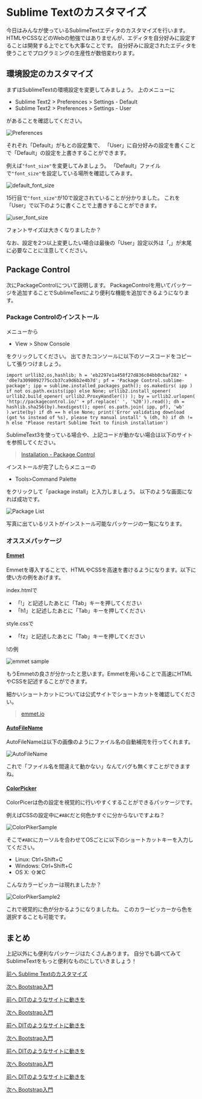 # Sublime Textのカスタマイズ
今日はみんなが使っているSublimeTextエディタのカスタマイズを行います。
HTMLやCSSなどのWebの勉強ではありませんが、エディタを自分好みに設定することは開発する上でとても大事なことです。
自分好みに設定されたエディタを使うことでプログラミングの生産性が数倍変わります。

## 環境設定のカスタマイズ
まずはSublimeTextの環境設定を変更してみましょう。
上のメニューに

- Sublime Text2 > Preferences > Settings - Default
- Sublime Text2 > Preferences > Settings - User

があることを確認してください。

![Preferences](./images/1.png)

それぞれ「Default」がもとの設定集で、
「User」に自分好みの設定を書くことで「Default」の設定を上書きすることができます。

例えば`"font_size"`を変更してみましょう。
「Default」ファイルで`"font_size"`を設定している場所を確認してみます。

![default_font_size](./images/2.png)

15行目で`"font_size"`が10で設定されていることが分かりました。
これを「User」で以下のように書くことで上書きすることができます。

![user_font_size](./images/3.png)

フォントサイズは大きくなりましたか？

なお、設定を2つ以上変更したい場合は最後の「User」設定以外は「,」が末尾に必要なことに注意してください。

## Package Control
次にPackageControlについて説明します。
PackageControlを用いてパッケージを追加することでSublimeTextにより便利な機能を追加できるようになります。

### Package Controlのインストール
メニューから
- View > Show Console

をクリックしてください。
出てきたコンソールに以下のソースコードをコピーして張りつけましょう。

```
import urllib2,os,hashlib; h = 'eb2297e1a458f27d836c04bb0cbaf282' + 'd0e7a3098092775ccb37ca9d6b2e4b7d'; pf = 'Package Control.sublime-package'; ipp = sublime.installed_packages_path(); os.makedirs( ipp ) if not os.path.exists(ipp) else None; urllib2.install_opener( urllib2.build_opener( urllib2.ProxyHandler()) ); by = urllib2.urlopen( 'http://packagecontrol.io/' + pf.replace(' ', '%20')).read(); dh = hashlib.sha256(by).hexdigest(); open( os.path.join( ipp, pf), 'wb' ).write(by) if dh == h else None; print('Error validating download (got %s instead of %s), please try manual install' % (dh, h) if dh != h else 'Please restart Sublime Text to finish installation')
```

SublimeText3を使っている場合や、上記コードが動かない場合は以下のサイトを参照してください。

> [Installation - Package Control](https://packagecontrol.io/installation#Simple)

インストールが完了したらメニューの
- Tools>Command Palette

をクリックして「package install」と入力しましょう。
以下のような画面になれば成功です。

![Package List](./images/4.png)

写真に出ているリストがインストール可能なパッケージの一覧になります。

### オススメパッケージ
#### [Emmet](https://github.com/sergeche/emmet-sublime)
Emmetを導入することで、HTMLやCSSを高速を書けるようになります。以下に使い方の例をあげます。

index.htmlで
- 「!」と記述したあとに「Tab」キーを押してください
- 「h1」と記述したあとに「Tab」キーを押してください

style.cssで
- 「fz」と記述したあとに「Tab」キーを押してください

!の例

![emmet sample](./images/5.gif)

もうEmmetの良さが分かったと思います。Emmetを用いることで高速にHTMLやCSSを記述することができます。

細かいショートカットについては公式サイトでショートカットを確認してください。

> [emmet.io](http://docs.emmet.io)

#### [AutoFileName](https://github.com/BoundInCode/AutoFileName)
AutoFileNameは以下の画像のようにファイル名の自動補完を行ってくれます。

![AutoFileName](./images/6.png)

これで「ファイル名を間違えて動かない」なんてバグも無くすことができますね。

#### [ColorPicker](https://github.com/weslly/ColorPicker)
ColorPicerは色の設定を視覚的に行いやすくすることができるパッケージです。

例えばCSSの設定中に```#ABC```だと何色かすぐに分からないですよね？

![ColorPikerSample](./images/7.png)

そこで```#ABC```にカーソルを合わせてOSごとに以下のショートカットキーを入力してください。

- Linux: Ctrl+Shift+C
- Windows: Ctrl+Shift+C
- OS X: ⇧⌘C

こんなカラーピッカーは現れましたか？

![ColorPikerSample2](./images/8.png)

これで視覚的に色が分かるようになりましたね。
このカラーピッカーから色を選択することも可能です。

## まとめ
上記以外にも便利なパッケージはたくさんあります。
自分でも調べてみてSublimeTextをもっと便利なものにしていきましょう！
 
[前へ Sublime Textのカスタマイズ](../10/sublime.md)
 
[次へ Bootstrap入門](../10/bootstrap.md)
 
[前へ DITのようなサイトに動きを](../../spring/09/improvements.md)
 
[次へ Bootstrap入門](../../spring/10/bootstrap.md)
 
[前へ DITのようなサイトに動きを](../../spring/09/improvements.md)
 
[次へ Bootstrap入門](../../spring/10/bootstrap.md)
 
[前へ DITのようなサイトに動きを](../../spring/09/improvements.md)
 
[次へ Bootstrap入門](../../spring/10/bootstrap.md)
 
[前へ DITのようなサイトに動きを](../../spring/09/improvements.md)
 
[次へ Bootstrap入門](../../spring/10/bootstrap.md)
